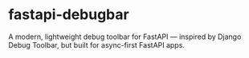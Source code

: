 # fastapi-debugbar
A modern, lightweight debug toolbar for FastAPI — inspired by Django Debug Toolbar, but built for async-first FastAPI apps.
